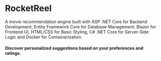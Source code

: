 # RocketReel
A movie recommendation engine built with ASP .NET Core for Backend Development, Entity Framework Core for Database Management, Blazor for Frontend UI, HTML/CSS for Basic Styling, C# .NET Core for Server-Side Logic and Docker for Containerization. 
#### Discover personalized suggestions based on your preferences and ratings.
